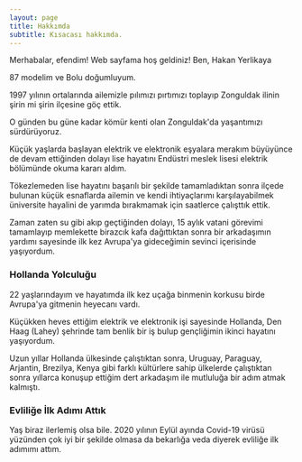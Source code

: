 ```yaml
---
layout: page
title: Hakkımda
subtitle: Kısacası hakkımda.
---
```


Merhabalar, efendim! Web sayfama hoş geldiniz! Ben, Hakan Yerlikaya

87 modelim ve Bolu doğumluyum.

1997 yılının ortalarında ailemizle pılımızı pırtımızı toplayıp Zonguldak ilinin şirin mi şirin ilçesine göç ettik. 

O günden bu güne kadar kömür kenti olan Zonguldak'da yaşantımızı sürdürüyoruz. 

Küçük yaşlarda başlayan elektrik ve elektronik eşyalara merakım büyüyünce de devam ettiğinden dolayı lise hayatını Endüstri meslek lisesi elektrik bölümünde okuma kararı aldım.

Tökezlemeden lise hayatını başarılı bir şekilde tamamladıktan sonra ilçede bulunan küçük esnaflarda ailemin ve kendi ihtiyaçlarımı karşılayabilmek üniversite hayalini de yarımda bırakmamak için saatlerce çalışttık ettik.

Zaman zaten su gibi akıp geçtiğinden dolayı, 15 aylık vatani görevimi tamamlayıp memlekette birazcık kafa dağıttıktan sonra bir arkadaşımın yardımı sayesinde ilk kez Avrupa'ya gideceğimin sevinci içerisinde yaşıyordum.

<h3> Hollanda Yolculuğu </h3>

22 yaşlarındayım ve hayatımda ilk kez uçağa binmenin korkusu birde Avrupa'ya gitmenin heyecanı vardı.

Küçükken heves ettiğim elektrik ve elektronik işi sayesinde Hollanda, Den Haag (Lahey) şehrinde tam benlik bir iş bulup gençliğimin ikinci hayatını yaşıyordum. 

Uzun yıllar Hollanda ülkesinde çalıştıktan sonra, Uruguay, Paraguay, Arjantin, Brezilya, Kenya gibi farklı kültürlere sahip ülkelerde çalıştıktan sonra yıllarca konuşup ettiğim dert arkadaşım ile mutluluğa bir adım atmak kalmıştı.

<h3> Evliliğe İlk Adımı Attık </h3>

Yaş biraz ilerlemiş olsa bile. 2020 yılının Eylül ayında Covid-19 virüsü yüzünden çok iyi bir şekilde olmasa da bekarlığa veda diyerek evliliğe ilk adımımı attım.




